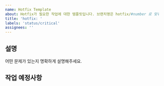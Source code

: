 ```yaml
---
name: Hotfix Template
about: Hotfix가 필요한 작업에 대한 템플릿입니다. 브랜치명은 hotfix/#number 로 맞춰주세요.
title: 'hotfix: '
labels: 'status/critical'
assignees: ''
---
```


## 설명

어떤 문제가 있는지 명확하게 설명해주세요.

## 작업 예정사항

